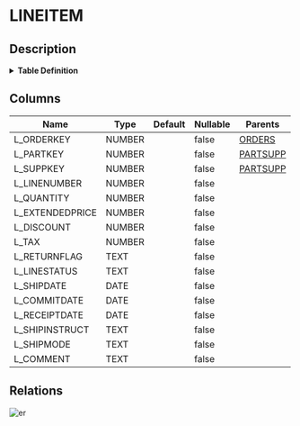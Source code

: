 # LINEITEM

## Description

<details>
<summary><strong>Table Definition</strong></summary>

```sql
create or replace TABLE LINEITEM (
	L_ORDERKEY NUMBER(38,0) NOT NULL,
	L_PARTKEY NUMBER(38,0) NOT NULL,
	L_SUPPKEY NUMBER(38,0) NOT NULL,
	L_LINENUMBER NUMBER(38,0) NOT NULL,
	L_QUANTITY NUMBER(12,2) NOT NULL,
	L_EXTENDEDPRICE NUMBER(12,2) NOT NULL,
	L_DISCOUNT NUMBER(12,2) NOT NULL,
	L_TAX NUMBER(12,2) NOT NULL,
	L_RETURNFLAG VARCHAR(1) NOT NULL,
	L_LINESTATUS VARCHAR(1) NOT NULL,
	L_SHIPDATE DATE NOT NULL,
	L_COMMITDATE DATE NOT NULL,
	L_RECEIPTDATE DATE NOT NULL,
	L_SHIPINSTRUCT VARCHAR(25) NOT NULL,
	L_SHIPMODE VARCHAR(10) NOT NULL,
	L_COMMENT VARCHAR(44) NOT NULL
);
```

</details>

## Columns

| Name | Type | Default | Nullable | Parents |
| ---- | ---- | ------- | -------- | ------- |
| L_ORDERKEY | NUMBER |  | false | [ORDERS](ORDERS.md) |
| L_PARTKEY | NUMBER |  | false | [PARTSUPP](PARTSUPP.md) |
| L_SUPPKEY | NUMBER |  | false | [PARTSUPP](PARTSUPP.md) |
| L_LINENUMBER | NUMBER |  | false |  |
| L_QUANTITY | NUMBER |  | false |  |
| L_EXTENDEDPRICE | NUMBER |  | false |  |
| L_DISCOUNT | NUMBER |  | false |  |
| L_TAX | NUMBER |  | false |  |
| L_RETURNFLAG | TEXT |  | false |  |
| L_LINESTATUS | TEXT |  | false |  |
| L_SHIPDATE | DATE |  | false |  |
| L_COMMITDATE | DATE |  | false |  |
| L_RECEIPTDATE | DATE |  | false |  |
| L_SHIPINSTRUCT | TEXT |  | false |  |
| L_SHIPMODE | TEXT |  | false |  |
| L_COMMENT | TEXT |  | false |  |

## Relations

![er](LINEITEM.svg)
